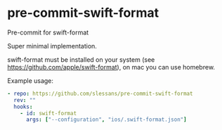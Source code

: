 # pre-commit-swift-format

Pre-commit for swift-format

Super minimal implementation.

swift-format must be installed on your system (see https://github.com/apple/swift-format), on mac you can use homebrew.

Example usage:

```yml
- repo: https://github.com/slessans/pre-commit-swift-format
  rev: ""
  hooks:
    - id: swift-format
      args: ["--configuration", "ios/.swift-format.json"]
```
